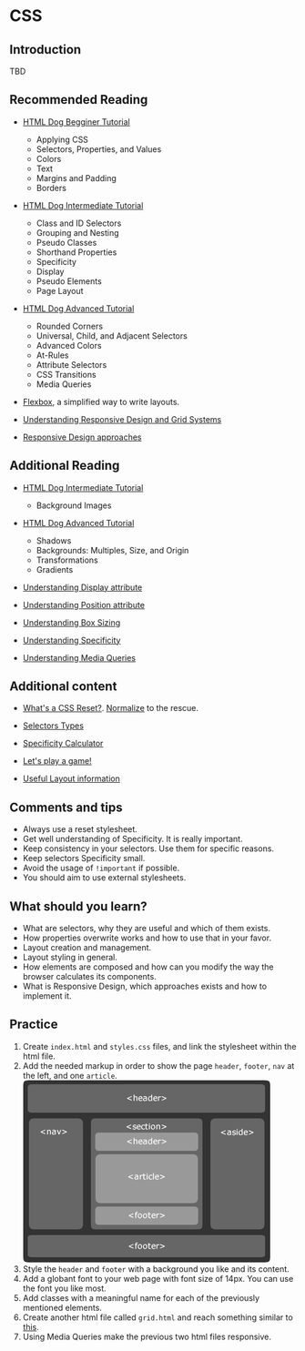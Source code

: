 # CSS

## Introduction

TBD

## Recommended Reading

- [HTML Dog Begginer Tutorial](http://htmldog.com/guides/css/beginner/)

  - Applying CSS
  - Selectors, Properties, and Values
  - Colors
  - Text
  - Margins and Padding
  - Borders

- [HTML Dog Intermediate Tutorial](http://htmldog.com/guides/css/intermediate/)

  - Class and ID Selectors
  - Grouping and Nesting
  - Pseudo Classes
  - Shorthand Properties
  - Specificity
  - Display
  - Pseudo Elements
  - Page Layout

- [HTML Dog Advanced Tutorial](http://htmldog.com/guides/css/advanced/)

  - Rounded Corners
  - Universal, Child, and Adjacent Selectors
  - Advanced Colors
  - At-Rules
  - Attribute Selectors
  - CSS Transitions
  - Media Queries

- [Flexbox](https://css-tricks.com/snippets/css/a-guide-to-flexbox/), a simplified way to write layouts.

- [Understanding Responsive Design and Grid Systems](http://adamkaplan.me/grid/)

- [Responsive Design approaches](https://medium.com/@JuliSudi/mobile-first-design-vs-desktop-first-design-vs-element-first-design-5d1015632a61)

## Additional Reading

- [HTML Dog Intermediate Tutorial](http://htmldog.com/guides/css/intermediate/)

  - Background Images

- [HTML Dog Advanced Tutorial](http://htmldog.com/guides/css/advanced/)

  - Shadows
  - Backgrounds: Multiples, Size, and Origin
  - Transformations
  - Gradients

- [Understanding Display attribute](https://www.creativebloq.com/how-to/understanding-the-css-display-property)

- [Understanding Position attribute](http://learnlayout.com/position.html)

- [Understanding Box Sizing](https://zellwk.com/blog/understanding-css-box-sizing/)

- [Understanding Specificity](https://medium.com/@dte/understanding-css-selector-specificity-a02238a02a59)

- [Understanding Media Queries](https://css-tricks.com/css-media-queries/)

## Additional content

- [What's a CSS Reset?](https://cssreset.com/what-is-a-css-reset/). [Normalize](https://github.com/necolas/normalize.css) to the rescue.

- [Selectors Types](https://www.sitepoint.com/css-selectors/)

- [Specificity Calculator](http://specificity.keegan.st/)

- [Let's play a game!](http://flukeout.github.io/)

- [Useful Layout information](https://adamschwartz.co/magic-of-css/chapters/2-layout/)

## Comments and tips

- Always use a reset stylesheet.
- Get well understanding of Specificity. It is really important.
- Keep consistency in your selectors. Use them for specific reasons.
- Keep selectors Specificity small.
- Avoid the usage of `!important` if possible.
- You should aim to use external stylesheets.

## What should you learn?

- What are selectors, why they are useful and which of them exists.
- How properties overwrite works and how to use that in your favor.
- Layout creation and management.
- Layout styling in general.
- How elements are composed and how can you modify the way the browser calculates its components.
- What is Responsive Design, which approaches exists and how to implement it.

## Practice

1.  Create `index.html` and `styles.css` files, and link the stylesheet within the html file.
2.  Add the needed markup in order to show the page `header`, `footer`, `nav` at the left, and one `article`.
![alt text](./mock.png "HTML5 structure")
3.  Style the `header` and `footer` with a background you like and its content.
4.  Add a globant font to your web page with font size of 14px. You can use the font you like most.
5.  Add classes with a meaningful name for each of the previously mentioned elements.
6.  Create another html file called `grid.html` and reach something similar to [this](https://codepen.io/morganfeeney/full/qtkKy).
7.  Using Media Queries make the previous two html files responsive.


